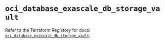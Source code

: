 # `oci_database_exascale_db_storage_vault`

Refer to the Terraform Registory for docs: [`oci_database_exascale_db_storage_vault`](https://registry.terraform.io/providers/oracle/oci/6.18.0/docs/resources/database_exascale_db_storage_vault).
